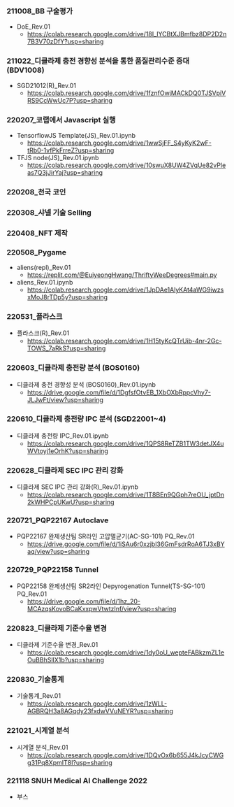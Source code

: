 ### 211008_BB 구술평가
- DoE_Rev.01
  - https://colab.research.google.com/drive/18I_lYCBtXJBmfbz8DP2D2n7B3V70zDfY?usp=sharing

### 211022_디클라제 충전 경향성 분석을 통한 품질관리수준 증대 (BDV1008)
- SGD21012(R)_Rev.01
  - https://colab.research.google.com/drive/1fznfOwjMACkDQ0TJSVpiVRS9CcWwUc7P?usp=sharing

### 220207_코랩에서 Javascript 실행
- TensorflowJS Template(JS)_Rev.01.ipynb
  - https://colab.research.google.com/drive/1wwSjFF_S4yKyK2wF-tRb0-1vfPkFrreZ?usp=sharing
- TFJS node(JS)_Rev.01.ipynb
  - https://colab.research.google.com/drive/10swuX8UW4ZVqUe82vPleas7Q3jJirYaj?usp=sharing

### 220208_천국 코인

### 220308_샤넬 기술 Selling

### 220408_NFT 제작

### 220508_Pygame
- aliens(repl)_Rev.01
  - https://replit.com/@EuiyeongHwang/ThriftyWeeDegrees#main.py
- aliens_Rev.01.ipynb
  - https://colab.research.google.com/drive/1JpDAe1AlyKAt4aWG9iwzsxMoJ8rTDp5y?usp=sharing

### 220531_플라스크
- 플라스크(R)_Rev.01
  - https://colab.research.google.com/drive/1H15tyKcQTrUib-4nr-2Gc-TOWS_7aRkS?usp=sharing

### 220603_디클라제 충전량 분석 (BOS0160)
- 디클라제 충전 경향성 분석 (BOS0160)_Rev.01.ipynb
  - https://drive.google.com/file/d/1DgfsfOtvEB_1XbOXbRppcVhy7-JLJwFt/view?usp=sharing

### 220610_디클라제 충전량 IPC 분석 (SGD22001~4)
- 디클라제 충전량 IPC_Rev.01.ipynb
  - https://colab.research.google.com/drive/1QPS8ReTZB1TW3detJX4uWVtoyj1eOrhK?usp=sharing

### 220628_디클라제 SEC IPC 관리 강화
- 디클라제 SEC IPC 관리 강화(R)_Rev.01.ipynb
  - https://colab.research.google.com/drive/1T8BEn9QGph7reOU_jptDn2kWHPCpUKwU?usp=sharing

### 220721_PQP22167 Autoclave
- PQP22167 완제생산팀 SR라인 고압멸균기(AC-SG-101) PQ_Rev.01
  - https://drive.google.com/file/d/1iSAu6r0xzjbl36GmFsdrRoA6TJ3xBYaq/view?usp=sharing

### 220729_PQP22158 Tunnel
- PQP22158 완제생산팀 SR2라인 Depyrogenation Tunnel(TS-SG-101) PQ_Rev.01
  - https://drive.google.com/file/d/1hz_20-MCAzqsKovoBCaKxxpwVtwtzInf/view?usp=sharing

### 220823_디클라제 기준수율 변경
- 디클라제 기준수율 변경_Rev.01
  - https://colab.research.google.com/drive/1dy0oU_wepteFABkzmZL1eOuBBhSlIX1b?usp=sharing

### 220830_기술통계
- 기술통계_Rev.01
  - https://colab.research.google.com/drive/1zWLL-AGBRQH3a8AGqdy23fxdwVVuNEYR?usp=sharing

### 221021_시계열 분석
- 시계열 분석_Rev.01
  - https://colab.research.google.com/drive/1DQvOx6b655J4kJcyCWGg31Pq8XpmIT8I?usp=sharing
  
### 221118 SNUH Medical AI Challenge 2022
- 부스
